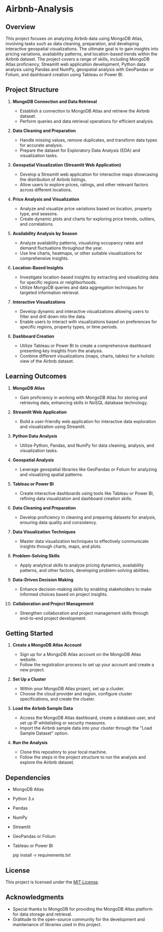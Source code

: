 # Airbnb-Analysis

## Overview

This project focuses on analyzing Airbnb data using MongoDB Atlas, involving tasks such as data cleaning, preparation, and developing interactive geospatial visualizations. The ultimate goal is to gain insights into pricing variations, availability patterns, and location-based trends within the Airbnb dataset. The project covers a range of skills, including MongoDB Atlas proficiency, Streamlit web application development, Python data analysis using Pandas and NumPy, geospatial analysis with GeoPandas or Folium, and dashboard creation using Tableau or Power BI.

## Project Structure

1. **MongoDB Connection and Data Retrieval**
   - Establish a connection to MongoDB Atlas and retrieve the Airbnb dataset.
   - Perform queries and data retrieval operations for efficient analysis.

2. **Data Cleaning and Preparation**
   - Handle missing values, remove duplicates, and transform data types for accurate analysis.
   - Prepare the dataset for Exploratory Data Analysis (EDA) and visualization tasks.

3. **Geospatial Visualization (Streamlit Web Application)**
   - Develop a Streamlit web application for interactive maps showcasing the distribution of Airbnb listings.
   - Allow users to explore prices, ratings, and other relevant factors across different locations.

4. **Price Analysis and Visualization**
   - Analyze and visualize price variations based on location, property type, and seasons.
   - Create dynamic plots and charts for exploring price trends, outliers, and correlations.

5. **Availability Analysis by Season**
   - Analyze availability patterns, visualizing occupancy rates and demand fluctuations throughout the year.
   - Use line charts, heatmaps, or other suitable visualizations for comprehensive insights.

6. **Location-Based Insights**
   - Investigate location-based insights by extracting and visualizing data for specific regions or neighborhoods.
   - Utilize MongoDB queries and data aggregation techniques for targeted information retrieval.

7. **Interactive Visualizations**
   - Develop dynamic and interactive visualizations allowing users to filter and drill down into the data.
   - Enable users to interact with visualizations based on preferences for specific regions, property types, or time periods.

8. **Dashboard Creation**
   - Utilize Tableau or Power BI to create a comprehensive dashboard presenting key insights from the analysis.
   - Combine different visualizations (maps, charts, tables) for a holistic view of the Airbnb dataset.

## Learning Outcomes

1. **MongoDB Atlas**
   - Gain proficiency in working with MongoDB Atlas for storing and retrieving data, enhancing skills in NoSQL database technology.

2. **Streamlit Web Application**
   - Build a user-friendly web application for interactive data exploration and visualization using Streamlit.

3. **Python Data Analysis**
   - Utilize Python, Pandas, and NumPy for data cleaning, analysis, and visualization tasks.

4. **Geospatial Analysis**
   - Leverage geospatial libraries like GeoPandas or Folium for analyzing and visualizing spatial patterns.

5. **Tableau or Power BI**
   - Create interactive dashboards using tools like Tableau or Power BI, refining data visualization and dashboard creation skills.

6. **Data Cleaning and Preparation**
   - Develop proficiency in cleaning and preparing datasets for analysis, ensuring data quality and consistency.

7. **Data Visualization Techniques**
   - Master data visualization techniques to effectively communicate insights through charts, maps, and plots.

8. **Problem-Solving Skills**
   - Apply analytical skills to analyze pricing dynamics, availability patterns, and other factors, developing problem-solving abilities.

9. **Data-Driven Decision Making**
   - Enhance decision-making skills by enabling stakeholders to make informed choices based on project insights.

10. **Collaboration and Project Management**
    - Strengthen collaboration and project management skills through end-to-end project development.

## Getting Started

1. **Create a MongoDB Atlas Account**
   - Sign up for a MongoDB Atlas account on the MongoDB Atlas website.
   - Follow the registration process to set up your account and create a new project.

2. **Set Up a Cluster**
   - Within your MongoDB Atlas project, set up a cluster.
   - Choose the cloud provider and region, configure cluster specifications, and create the cluster.

3. **Load the Airbnb Sample Data**
   - Access the MongoDB Atlas dashboard, create a database user, and set up IP whitelisting or security measures.
   - Import the Airbnb sample data into your cluster through the "Load Sample Dataset" option.

4. **Run the Analysis**
   - Clone this repository to your local machine.
   - Follow the steps in the project structure to run the analysis and explore the Airbnb dataset.

## Dependencies

- MongoDB Atlas
- Python 3.x
- Pandas
- NumPy
- Streamlit
- GeoPandas or Folium
- Tableau or Power BI

  pip install -r requirements.txt

## License

This project is licensed under the [MIT License](LICENSE).

## Acknowledgments

- Special thanks to MongoDB for providing the MongoDB Atlas platform for data storage and retrieval.
- Gratitude to the open-source community for the development and maintenance of libraries used in this project.
